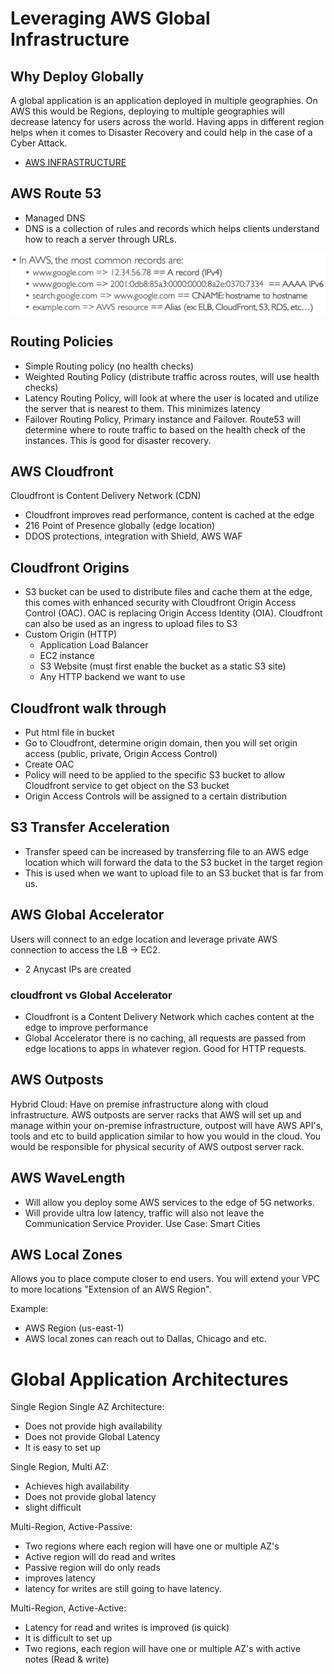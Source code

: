 # Leveraging AWS Global Infrastructure
## Why Deploy Globally
A global application is an application deployed in multiple geographies.  On AWS this would be Regions, deploying to multiple geographies will decrease latency for users across the world.  Having apps in different region helps when it comes to Disaster Recovery and could help in the case of a Cyber Attack. 
- [AWS INFRASTRUCTURE](https://aws.amazon.com/about-aws/global-infrastructure/regions_az/)
## AWS Route 53
- Managed DNS
- DNS is a collection of rules and records which helps clients understand how to reach a server through URLs.

![Records in AWS](images/AWS-DNS-Records.png)
## Routing Policies
- Simple Routing policy (no health checks)
- Weighted Routing Policy (distribute traffic across routes, will use health checks)
- Latency Routing Policy, will look at where the user is located and utilize the server that is nearest to them.  This minimizes latency
- Failover Routing Policy, Primary instance and Failover. Route53 will determine where to route traffic to based on the health check of the instances.  This is good for disaster recovery.
## AWS Cloudfront
Cloudfront is Content Delivery Network (CDN)
- Cloudfront improves read performance, content is cached at the edge
- 216 Point of Presence globally (edge location)
- DDOS protections, integration with Shield, AWS WAF
## Cloudfront Origins
- S3 bucket can be used to distribute files and cache them at the edge, this comes with enhanced security with Cloudfront Origin Access Control (OAC).  OAC is replacing Origin Access Identity (OIA).  Cloudfront can also be used as an ingress to upload files to S3
- Custom Origin (HTTP)
    - Application Load Balancer
    - EC2 instance
    - S3 Website (must first enable the bucket as a static S3 site)
    - Any HTTP backend we want to use

## Cloudfront walk through
- Put html file in bucket
- Go to Cloudfront, determine origin domain, then you will set origin access (public, private, Origin Access Control)
- Create OAC
- Policy will need to be applied to the specific S3 bucket to allow Cloudfront service to get object on the S3 bucket
- Origin Access Controls will be assigned to a certain distribution
## S3 Transfer Acceleration
- Transfer speed can be increased by transferring file to an AWS edge location which will forward the data to the S3 bucket in the target region
- This is used when we want to upload file to an S3 bucket that is far from us.  
## AWS Global Accelerator
Users will connect to an edge location and leverage private AWS connection to access the LB -> EC2.  
- 2 Anycast IPs are created
### cloudfront vs Global Accelerator
- Cloudfront is a Content Delivery Network which caches content at the edge to improve performance
- Global Accelerator there is no caching, all requests are passed from edge locations to apps in whatever region.  Good for HTTP requests.
## AWS Outposts
Hybrid Cloud: Have on premise infrastructure along with cloud infrastructure.  AWS outposts are server racks that AWS will set up and manage within your on-premise infrastructure, outpost will have AWS API's, tools and etc to build application similar to how you would in the cloud.
You would be responsible for physical security of AWS outpost server rack.
## AWS WaveLength
- Will allow you deploy some AWS services to the edge of 5G networks.  
- Will provide ultra low latency, traffic will also not leave the Communication Service Provider.
Use Case: Smart Cities
## AWS Local Zones
Allows you to place compute closer to end users.  You will extend your VPC to more locations "Extension of an AWS Region". 

Example:
- AWS Region (us-east-1)
- AWS local zones can reach out to Dallas, Chicago and etc.  
# Global Application Architectures
Single Region Single AZ Architecture:
- Does not provide high availability
- Does not provide Global Latency
- It is easy to set up

Single Region, Multi AZ:
- Achieves high availability 
- Does not provide global latency
- slight difficult

Multi-Region, Active-Passive:
- Two regions where each region will have one or multiple AZ's
- Active region will do read and writes
- Passive region will do only reads
- improves latency
- latency for writes are still going to have latency.

Multi-Region, Active-Active:
- Latency for read and writes is improved (is quick)
- It is difficult to set up
- Two regions, each region will have one or multiple AZ's with active notes (Read & write)

